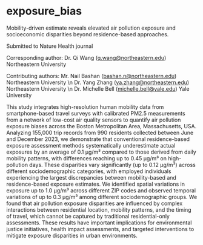 # exposure_bias
Mobility-driven estimate reveals elevated air pollution exposure and socioeconomic disparities beyond residence-based approaches.

Submitted to Nature Health journal

Corresponding author: 
Dr. Qi Wang (q.wang@northeastern.edu) Northeastern University

Contributing authors: 
Mr. Nail Bashan (bashan.n@northeastern.edu) Northeastern University \n
Dr. Yang Zhang (ya.zhang@northeastern.edu) Northeastern University \n
Dr. Michelle Bell (michelle.bell@yale.edu) Yale University

This study integrates high-resolution human mobility data from smartphone-based travel surveys with calibrated PM2.5 measurements from a network of low-cost air quality sensors to quantify air pollution exposure biases across the Boston Metropolitan Area, Massachusetts, USA. Analyzing 155,000 trip records from 990 residents collected between June and December 2023, we demonstrate that conventional residence-based exposure assessment methods systematically underestimate actual exposures by an average of 0.1 µg/m³ compared to those derived from daily mobility patterns, with differences reaching up to 0.45 µg/m³ on high-pollution days. These disparities vary significantly (up to 0.12 µg/m³) across different sociodemographic categories, with employed individuals experiencing the largest discrepancies between mobility-based and residence-based exposure estimates. We identified spatial variations in exposure up to 1.0 µg/m³ across different ZIP codes and observed temporal variations of up to 0.3 µg/m³ among different sociodemographic groups. We found that air pollution exposure disparities are influenced by complex interactions between residential location, mobility patterns, and the timing of travel, which cannot be captured by traditional residential-only assessments. These results have important implications for environmental justice initiatives, health impact assessments, and targeted interventions to mitigate exposure disparities in urban environments.
